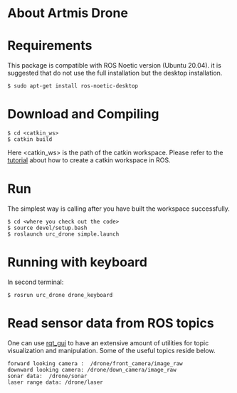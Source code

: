 # About Artmis Drone #

# Requirements #
This package is compatible with ROS Noetic version (Ubuntu 20.04). it is suggested that do not use the full installation but the desktop installation.
```
$ sudo apt-get install ros-noetic-desktop
```
# Download and Compiling #
```
$ cd <catkin_ws>
$ catkin build
```

Here <catkin_ws> is the path of the catkin workspace. Please refer to the [tutorial](http://wiki.ros.org/ROS/Tutorials) about how to create a catkin workspace in ROS.

# Run
The simplest way is calling after you have built the workspace successfully.

```
$ cd <where you check out the code>
$ source devel/setup.bash
$ roslaunch urc_drone simple.launch
```
# Running with keyboard
In second terminal:

```
$ rosrun urc_drone drone_keyboard
```


# Read sensor data from ROS topics #
One can use [rqt_gui](http://wiki.ros.org/rqt_gui) to have an extensive amount of utilities for topic visualization and manipulation. Some of the useful topics reside below.
```
forward looking camera :  /drone/front_camera/image_raw
downward looking camera: /drone/down_camera/image_raw
sonar data:  /drone/sonar
laser range data: /drone/laser
```
